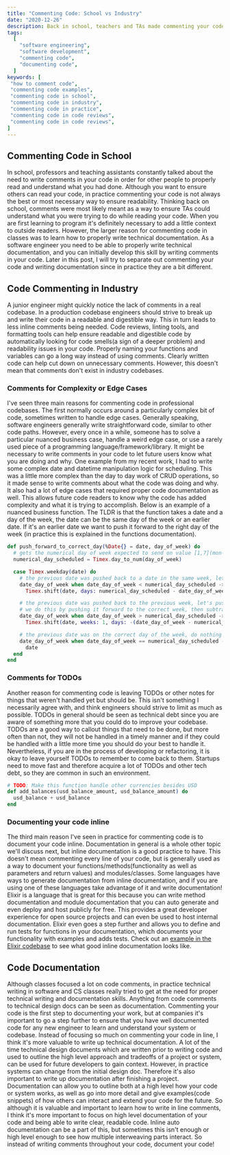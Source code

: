 ```yaml
---
title: "Commenting Code: School vs Industry"
date: "2020-12-26"
description: Back in school, teachers and TAs made commenting your code seem like a necessity that everyone constantly does as a software engineer. Without comments, you shouldn't consider your code complete. However, since working in industry I find it much different in practice. This post outlines my own observations on when software engineers actually comment their code and when it's important.
tags:
  [
    "software engineering",
    "software development",
    "commenting code",
    "documenting code",
  ]
keywords: [
 "how to comment code",
 "commenting code examples",
 "commenting code in school",
 "commenting code in industry",
 "commenting code in practice",
 "commenting code in code reviews",
 "commenting code in code reviews",
]
---
```


## Commenting Code in School

In school, professors and teaching assistants constantly talked about the need to write comments in your code in order for other people to properly read and understand what you had done. Although you want to ensure others can read your code, in practice commenting your code is not always the best or most necessary way to ensure readability. Thinking back on school, comments were most likely meant as a way to ensure TAs could understand what you were trying to do while reading your code. When you are first learning to program it's definitely necessary to add a little context to outside readers. However, the larger reason for commenting code in classes was to learn how to properly write technical documentation. As a software engineer you need to be able to properly write technical documentation, and you can initially develop this skill by writing comments in your code. Later in this post, I will try to separate out commenting your code and writing documentation since in practice they are a bit different.

## Code Commenting in Industry

A junior engineer might quickly notice the lack of comments in a real codebase. In a production codebase engineers should strive to break up and write their code in a readable and digestible way. This in turn leads to less inline comments being needed. Code reviews, linting tools, and formatting tools can help ensure readable and digestible code by automatically looking for code smells(a sign of a deeper problem) and readability issues in your code. Properly naming your functions and variables can go a long way instead of using comments. Clearly written code can help cut down on unnecessary comments. However, this doesn't mean that comments don't exist in industry codebases.

### Comments for Complexity or Edge Cases

I've seen three main reasons for commenting code in professional codebases. The first normally occurs around a particularly complex bit of code, sometimes written to handle edge cases. Generally speaking, software engineers generally write straightforward code, similar to other code paths. However, every once in a while, someone has to solve a particular nuanced business case, handle a weird edge case, or use a rarely used piece of a programming language/framework/library. It might be necessary to write comments in your code to let future users know what you are doing and why. One example from my recent work, I had to write some complex date and datetime manipulation logic for scheduling. This was a little more complex than the day to day work of CRUD operations, so it made sense to write comments about what the code was doing and why. It also had a lot of edge cases that required proper code documentation as well. This allows future code readers to know why the code has added complexity and what it is trying to accomplish. Below is an example of a nuanced business function. The TLDR is that the function takes a date and a day of the week, the date can be the same day of the week or an earlier date. If it's an earlier date we want to push it forward to the right day of the week (in practice this is explained in the functions documentation).

```Elixir
def push_forward_to_correct_day(%Date{} = date, day_of_week) do
  # gets the numerical day of week expected to send on value [1,7](mon-sun)
  numerical_day_scheduled = Timex.day_to_num(day_of_week)

  case Timex.weekday(date) do
    # the previous date was pushed back to a date in the same week, let's shift to the same day of the week
    date_day_of_week when date_day_of_week < numerical_day_scheduled ->
      Timex.shift(date, days: numerical_day_scheduled - date_day_of_week)

    # the previous date was pushed back to the previous week, let's push it forward to the correct day of the week
    # we do this by pushing it forward to the correct week, then subtracting days
    date_day_of_week when date_day_of_week > numerical_day_scheduled ->
      Timex.shift(date, weeks: 1, days: -(date_day_of_week - numerical_day_scheduled))

    # the previous date was on the correct day of the week, do nothing
    date_day_of_week when date_day_of_week == numerical_day_scheduled ->
      date
  end
end
```

### Comments for TODOs

Another reason for commenting code is leaving TODOs or other notes for things that weren't handled yet but should be. This isn't something I necessarily agree with, and think engineers should strive to limit as much as possible. TODOs in general should be seen as technical debt since you are aware of something more that you could do to improve your codebase. TODOs are a good way to callout things that need to be done, but more often than not, they will not be handled in a timely manner and if they could be handled with a little more time you should do your best to handle it. Nevertheless, if you are in the process of developing or refactoring, it is okay to leave yourself TODOs to remember to come back to them. Startups need to move fast and therefore acquire a lot of TODOs and other tech debt, so they are common in such an environment.

```Elixir
# TODO: Make this function handle other currencies besides USD
def add_balances(usd_balance_amount, usd_balance_amount) do
  usd_balance + usd_balance
end
```

### Documenting your code inline

The third main reason I've seen in practice for commenting code is to document your code inline. Documentation in general is a whole other topic we'll discuss next, but inline documentation is a good practice to have. This doesn't mean commenting every line of your code, but is generally used as a way to document your functions/methods(functionality as well as parameters and return values) and modules/classes. Some languages have ways to generate documentation from inline documentation, and if you are using one of these languages take advantage of it and write documentation! Elixir is a language that is great for this because you can write method documentation and module documentation that you can auto generate and even deploy and host publicly for free. This provides a great developer experience for open source projects and can even be used to host internal documentation. Elixir even goes a step further and allows you to define and run tests for functions in your documentation, which documents your functionality with examples and adds tests. Check out an [example in the Elixir codebase](https://github.com/elixir-lang/elixir/blob/master/lib/elixir/lib/calendar/date.ex) to see what good inline documentation looks like.

## Code Documentation

Although classes focused a lot on code comments, in practice technical writing in software and CS classes really tried to get at the need for proper technical writing and documentation skills. Anything from code comments to technical design docs can be seen as documentation. Commenting your code is the first step to documenting your work, but at companies it's important to go a step further to ensure that you have well documented code for any new engineer to learn and understand your system or codebase. Instead of focusing so much on commenting your code in line, I think it's more valuable to write up technical documentation. A lot of the time technical design documents which are written prior to writing code and used to outline the high level approach and tradeoffs of a project or system, can be used for future developers to gain context. However, in practice systems can change from the initial design doc. Therefore it's also important to write up documentation after finishing a project. Documentation can allow you to outline both at a high level how your code or system works, as well as go into more detail and give examples(code snippets) of how others can interact and extend your code for the future. So although it is valuable and important to learn how to write in line comments, I think it's more important to focus on high level documentation of your code and being able to write clear, readable code. Inline auto documentation can be a part of this, but sometimes this isn't enough or high level enough to see how multiple interweaving parts interact. So instead of writing comments throughout your code, document your code!
